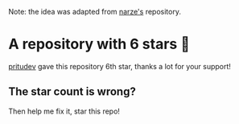 Note: the idea was adapted from [narze's](https://github.com/narze) repository.

# A repository with 6 stars 🤩

[pritudev](https://github.com/pritudev) gave this repository 6th star, thanks a lot for your support!

## The star count is wrong?

Then help me fix it, star this repo!